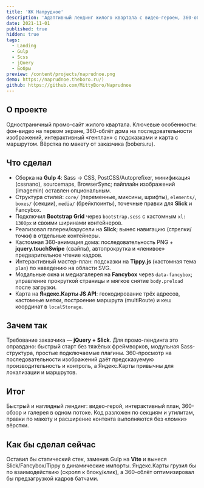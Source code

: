 ```yaml
---
title: 'ЖК Напрудное'
description: 'Адаптивный лендинг жилого квартала с видео-героем, 360-облётом дома и интерактивным планом.'
date: 2021-11-01
published: true
hidden: true
tags:
  - Landing
  - Gulp
  - Scss
  - jQuery
  - Бобры
preview: /content/projects/naprudnoe.png
demo: https://naprudnoe.theboro.ru/)
github: https://github.com/MittyBoro/Naprudnoe
---
```


## О проекте

Одностраничный промо-сайт жилого квартала. Ключевые особенности: фон-видео на первом экране, 360-облёт дома на последовательности изображений, интерактивный «генплан» с подсказками и карта с маршрутом. Вёрстка по макету от заказчика (bobers.ru).

## Что сделал

- Сборка на **Gulp 4**: Sass → CSS, PostCSS/Autoprefixer, минификация (cssnano), sourcemaps, BrowserSync; пайплайн изображений (imagemin) оставлен опциональным.
- Структура стилей: `core/` (переменные, миксины, шрифты), `elements/`, `boxes/` (секции), `media/` (брейкпоинты), точечные правки для **Slick** и Fancybox.
- Подключил **Bootstrap Grid** через `bootstrap.scss` с кастомным `xl: 1300px` и своими ширинами контейнеров.
- Реализовал галереи/карусели на **Slick**; вынес навигацию (стрелки/точки) в отдельные контейнеры.
- Кастомная 360-анимация дома: последовательность PNG + **jquery.touchSwipe** (свайпы), автопрокрутка и «ленивое» предварительное чтение кадров.
- Интерактивный мастер-план: подсказки на **Tippy.js** (кастомная тема `plan`) по наведению на области SVG.
- Модальные окна и медиагалерея на **Fancybox** через `data-fancybox`; управление прокруткой страницы и мягкое снятие `body.preload` после загрузки.
- Карта на **Яндекс.Карты JS API**: геокодирование трёх адресов, кастомные метки, построение маршрута (multiRoute) и кеш координат в `localStorage`.

## Зачем так

Требование заказчика — **jQuery + Slick**. Для промо-лендинга это оправдано: быстрый старт без тяжёлых фреймворков, модульная Sass-структура, простые подключаемые плагины. 360-просмотр на последовательности изображений даёт предсказуемую производительность и контроль, а Яндекс.Карты привычны для локализации и маршрутов.

## Итог

Быстрый и наглядный лендинг: видео-герой, интерактивный план, 360-обзор и галерея в одном потоке. Код разложен по секциям и утилитам, правки по макету и расширение контента выполняются без «ломки» вёрстки.

## Как бы сделал сейчас

Оставил бы статический стек, заменив Gulp на **Vite** и вынеся Slick/Fancybox/Tippy в динамические импорты. Яндекс.Карты грузил бы по взаимодействию (скролл к блоку/клик), а 360-облёт оптимизировал бы предзагрузкой кадров батчами.

